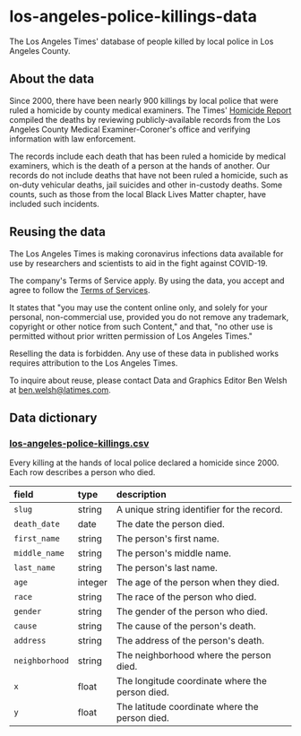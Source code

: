 # los-angeles-police-killings-data

The Los Angeles Times' database of people killed by local police in Los Angeles County.

## About the data

Since 2000, there have been nearly 900 killings by local police that were ruled a homicide by county medical examiners. The Times' [Homicide Report](https://homicide.latimes.com/) compiled the deaths by reviewing publicly-available records from the Los Angeles County Medical Examiner-Coroner's office and verifying information with law enforcement.

The records include each death that has been ruled a homicide by medical examiners, which is the death of a person at the hands of another. Our records do not include deaths that have not been ruled a homicide, such as on-duty vehicular deaths, jail suicides and other in-custody deaths. Some counts, such as those from the local Black Lives Matter chapter, have included such incidents.

## Reusing the data

The Los Angeles Times is making coronavirus infections data available for use by researchers and scientists to aid in the fight against COVID-19.

The company's Terms of Service apply. By using the data, you accept and agree to follow the [Terms of Services](https://www.latimes.com/terms-of-service).

It states that "you may use the content online only, and solely for your personal, non-commercial use, provided you do not remove any trademark, copyright or other notice from such Content," and that, "no other use is permitted without prior written permission of Los Angeles Times."

Reselling the data is forbidden. Any use of these data in published works requires attribution to the Los Angeles Times.

To inquire about reuse, please contact Data and Graphics Editor Ben Welsh at [ben.welsh@latimes.com](mailto:ben.welsh@latimes.com).

## Data dictionary

### [los-angeles-police-killings.csv](./los-angeles-police-killings.csv)

Every killing at the hands of local police declared a homicide since 2000. Each row describes a person who died.


| field          | type    | description                                       |
| :--------------| :------ | :------------------------------------------------ |
| `slug`         | string  | A unique string identifier for the record.        |
| `death_date`   | date    | The date the person died.                         |
| `first_name`   | string  | The person's first name.                          |
| `middle_name`  | string  | The person's middle name.                         |
| `last_name`    | string  | The person's last name.                           |
| `age`          | integer | The age of the person when they died.             |
| `race`         | string  | The race of the person who died.                  |
| `gender`       | string  | The gender of the person who died.                |
| `cause`        | string  | The cause of the person's death.                  |
| `address`      | string  | The address of the person's death.                |
| `neighborhood` | string  | The neighborhood where the person died.           |
| `x`            | float   | The longitude coordinate where the person died.   |
| `y`            | float   | The latitude coordinate where the person died.    |
